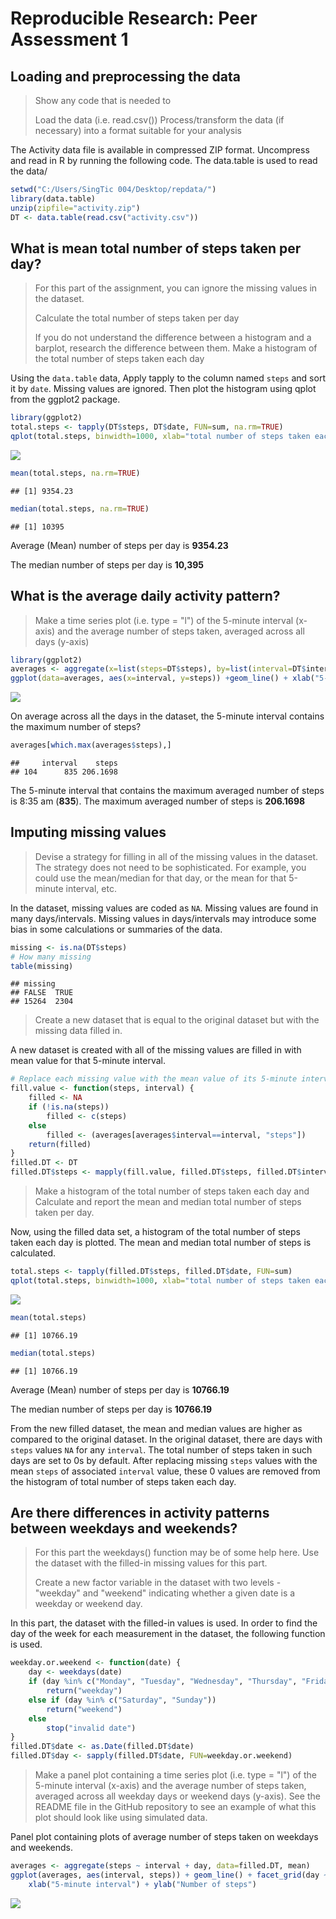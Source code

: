 # Reproducible Research: Peer Assessment 1


## Loading and preprocessing the data
> Show any code that is needed to
>
> Load the data (i.e. read.csv())
> Process/transform the data (if necessary) into a format suitable for your analysis

The Activity data file is available in compressed ZIP format. 
Uncompress and read in R by running the following code. The data.table is used to read the data/


```r
setwd("C:/Users/SingTic 004/Desktop/repdata/")
library(data.table)
unzip(zipfile="activity.zip")
DT <- data.table(read.csv("activity.csv"))
```

## What is mean total number of steps taken per day?
> For this part of the assignment, you can ignore the missing values in the dataset.
> 
> Calculate the total number of steps taken per day
> 
> If you do not understand the difference between a histogram and a barplot, research the difference between them. Make a histogram of the total number of steps taken each day

Using the `data.table` data,  Apply tapply to the column named `steps` and sort it by `date`. Missing values are ignored. Then plot the histogram using qplot from the ggplot2 package.


```r
library(ggplot2)
total.steps <- tapply(DT$steps, DT$date, FUN=sum, na.rm=TRUE)
qplot(total.steps, binwidth=1000, xlab="total number of steps taken each day")
```

![](PA1_template_files/figure-html/unnamed-chunk-1-1.png) 

```r
mean(total.steps, na.rm=TRUE)
```

```
## [1] 9354.23
```

```r
median(total.steps, na.rm=TRUE)
```

```
## [1] 10395
```

Average (Mean) number of steps per day is **9354.23**

The median number of steps per day is **10,395**

## What is the average daily activity pattern?
> Make a time series plot (i.e. type = "l") of the 5-minute interval (x-axis) and the average number of steps taken, averaged across all days (y-axis)


```r
library(ggplot2)
averages <- aggregate(x=list(steps=DT$steps), by=list(interval=DT$interval), FUN=mean, na.rm=TRUE)
ggplot(data=averages, aes(x=interval, y=steps)) +geom_line() + xlab("5-minute interval") + ylab("average number of steps taken")
```

![](PA1_template_files/figure-html/unnamed-chunk-2-1.png) 

On average across all the days in the dataset, the 5-minute interval contains
the maximum number of steps?

```r
averages[which.max(averages$steps),]
```

```
##     interval    steps
## 104      835 206.1698
```

The 5-minute interval that contains the maximum averaged number of steps is 8:35 am (**835**).  The maximum averaged number of steps is **206.1698**

## Imputing missing values
> Devise a strategy for filling in all of the missing values in the dataset. The strategy does not need to be sophisticated. For example, you could use the mean/median for that day, or the mean for that 5-minute interval, etc.

In the dataset, missing values are coded as `NA`. Missing values are found in many days/intervals. Missing values in days/intervals may introduce some bias in some calculations or summaries of the data.


```r
missing <- is.na(DT$steps)
# How many missing
table(missing)
```

```
## missing
## FALSE  TRUE 
## 15264  2304
```

> Create a new dataset that is equal to the original dataset but with the missing data filled in.

A new dataset is created with all of the missing values are filled in with mean value for that 5-minute interval.


```r
# Replace each missing value with the mean value of its 5-minute interval
fill.value <- function(steps, interval) {
    filled <- NA
    if (!is.na(steps))
        filled <- c(steps)
    else
        filled <- (averages[averages$interval==interval, "steps"])
    return(filled)
}
filled.DT <- DT
filled.DT$steps <- mapply(fill.value, filled.DT$steps, filled.DT$interval)
```
> Make a histogram of the total number of steps taken each day and Calculate and report the mean and median total number of steps taken per day.

Now, using the filled data set, a histogram of the total number of steps taken each day is plotted. The mean and median total number of steps is calculated.


```r
total.steps <- tapply(filled.DT$steps, filled.DT$date, FUN=sum)
qplot(total.steps, binwidth=1000, xlab="total number of steps taken each day")
```

![](PA1_template_files/figure-html/unnamed-chunk-5-1.png) 

```r
mean(total.steps)
```

```
## [1] 10766.19
```

```r
median(total.steps)
```

```
## [1] 10766.19
```

Average (Mean) number of steps per day is **10766.19**

The median number of steps per day is **10766.19**

From the new filled dataset, the mean and median values are higher as compared to the original dataset. In the original dataset, there are days with `steps` values `NA` for any `interval`. The total number of steps taken in such days are set to 0s by default. After replacing missing `steps` values with the mean `steps`
of associated `interval` value, these 0 values are removed from the histogram
of total number of steps taken each day.

## Are there differences in activity patterns between weekdays and weekends?
> For this part the weekdays() function may be of some help here. Use the dataset with the filled-in missing values for this part.
>
> Create a new factor variable in the dataset with two levels - "weekday" and "weekend" indicating whether a given date is a weekday or weekend day.

In this part, the dataset with the filled-in values is used. In order to find the day of the week for each measurement in the dataset, the following function is used.


```r
weekday.or.weekend <- function(date) {
    day <- weekdays(date)
    if (day %in% c("Monday", "Tuesday", "Wednesday", "Thursday", "Friday"))
        return("weekday")
    else if (day %in% c("Saturday", "Sunday"))
        return("weekend")
    else
        stop("invalid date")
}
filled.DT$date <- as.Date(filled.DT$date)
filled.DT$day <- sapply(filled.DT$date, FUN=weekday.or.weekend)
```

> Make a panel plot containing a time series plot (i.e. type = "l") of the 5-minute interval (x-axis) and the average number of steps taken, averaged across all weekday days or weekend days (y-axis). See the README file in the GitHub repository to see an example of what this plot should look like using simulated data.

Panel plot containing plots of average number of steps taken
on weekdays and weekends.


```r
averages <- aggregate(steps ~ interval + day, data=filled.DT, mean)
ggplot(averages, aes(interval, steps)) + geom_line() + facet_grid(day ~ .) +
    xlab("5-minute interval") + ylab("Number of steps")
```

![](PA1_template_files/figure-html/unnamed-chunk-7-1.png) 
